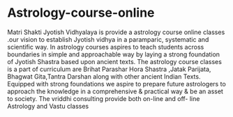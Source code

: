 # Astrology-course-online
Matri Shakti Jyotish  Vidhyalaya is provide a astrology course online classes .our vision to establish Jyotish vidhya in a paramparic, systematic and scientific way. In astrology courses  aspires to teach students across boundaries in simple and approachable way by laying a strong foundation of Jyotish Shastra based upon ancient texts. The astrology course classes is a part of curriculum are Brihat Parashar Hora Shastra ,Jatak Parijata, Bhagwat Gita,Tantra Darshan along with other ancient Indian Texts. Equipped with strong foundations we aspire to prepare future astrologers to approach the knowledge in a comprehensive &amp; practical way &amp; be an asset to society. The  vriddhi consulting provide both on-line and off- line Astrology and Vastu classes 
